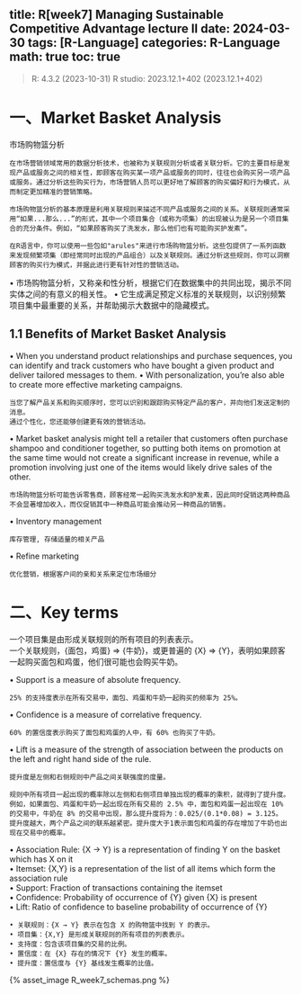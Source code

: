 title: R[week7] Managing Sustainable Competitive Advantage lecture II
date: 2024-03-30
tags: [R-Language]
categories: R-Language
math: true
toc: true
---

> R: 4.3.2 (2023-10-31)
> R studio: 2023.12.1+402 (2023.12.1+402)

# 一、Market Basket Analysis  
市场购物篮分析   

```
在市场营销领域常用的数据分析技术，也被称为关联规则分析或者关联分析。它的主要目标是发现产品或服务之间的相关性，即顾客在购买某一项产品或服务的同时，往往也会购买另一项产品或服务。通过分析这些购买行为，市场营销人员可以更好地了解顾客的购买偏好和行为模式，从而制定更加精准的营销策略。

市场购物篮分析的基本原理是利用关联规则来描述不同产品或服务之间的关系。关联规则通常采用“如果...那么...”的形式，其中一个项目集合（或称为项集）的出现被认为是另一个项目集合的充分条件。例如，“如果顾客购买了洗发水，那么他们也有可能购买护发素”。

在R语言中，你可以使用一些包如"arules"来进行市场购物篮分析。这些包提供了一系列函数来发现频繁项集（即经常同时出现的产品组合）以及关联规则。通过分析这些规则，你可以洞察顾客的购买行为模式，并据此进行更有针对性的营销活动。
```

• 市场购物篮分析，又称亲和性分析，根据它们在数据集中的共同出现，揭示不同实体之间的有意义的相关性。
• 它生成满足预定义标准的关联规则，以识别频繁项目集中最重要的关系，并帮助揭示大数据中的隐藏模式。

## 1.1 Benefits of Market Basket Analysis

• When you understand product relationships and purchase sequences, you can identify and track
customers who have bought a given product and deliver tailored messages to them.
• With personalization, you’re also able to create more effective marketing campaigns.

```
当您了解产品关系和购买顺序时，您可以识别和跟踪购买特定产品的客户，并向他们发送定制的消息。
通过个性化，您还能够创建更有效的营销活动。
```

• Market basket analysis might tell a retailer that customers often purchase shampoo and conditioner together, so putting both items on promotion at the same time would not create a significant increase in revenue, while a promotion involving just one of the items would likely drive sales of the other.

```
市场购物篮分析可能告诉零售商，顾客经常一起购买洗发水和护发素，因此同时促销这两种商品不会显著增加收入，而仅促销其中一种商品可能会推动另一种商品的销售。
```

• Inventory management
```
库存管理, 存储适量的相关产品
```

• Refine marketing
```
优化营销，根据客户间的亲和关系来定位市场细分
```

# 二、Key terms


一个项目集是由形成关联规则的所有项目的列表表示。  
一个关联规则，{面包，鸡蛋} => {牛奶}，或更普遍的 {X} => {Y}，表明如果顾客一起购买面包和鸡蛋，他们很可能也会购买牛奶。

• Support is a measure of absolute frequency.  
```
25% 的支持度表示在所有交易中，面包、鸡蛋和牛奶一起购买的频率为 25%。
```
• Confidence is a measure of correlative frequency.
```
60% 的置信度表示购买了面包和鸡蛋的人中，有 60% 也购买了牛奶。
```
• Lift is a measure of the strength of association between the products on the left and right hand
side of the rule.
```
提升度是左侧和右侧规则中产品之间关联强度的度量。

规则中所有项目一起出现的概率除以左侧和右侧项目单独出现的概率的乘积，就得到了提升度。
例如，如果面包、鸡蛋和牛奶一起出现在所有交易的 2.5% 中，面包和鸡蛋一起出现在 10% 的交易中，牛奶在 8% 的交易中出现，那么提升度将为：0.025/(0.1*0.08) = 3.125。
提升度越大，两个产品之间的联系越紧密。提升度大于1表示面包和鸡蛋的存在增加了牛奶也出现在交易中的概率。
```

• Association Rule: {X → Y} is a representation of finding Y on the basket which has X on it  
• Itemset: {X,Y} is a representation of the list of all items which form the association rule  
• Support: Fraction of transactions containing the itemset  
• Confidence: Probability of occurrence of {Y} given {X} is present  
• Lift: Ratio of confidence to baseline probability of occurrence of {Y}  

```
• 关联规则：{X → Y} 表示在包含 X 的购物篮中找到 Y 的表示。
• 项目集：{X,Y} 是形成关联规则的所有项目的列表表示。
• 支持度：包含该项目集的交易的比例。
• 置信度：在 {X} 存在的情况下 {Y} 发生的概率。
• 提升度：置信度与 {Y} 基线发生概率的比值。
```

{% asset_image R_week7_schemas.png %}

